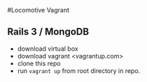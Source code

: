 #Locomotive Vagrant

## Rails 3 / MongoDB

- download virtual box
- download vagrant <vagrantup.com>
- clone this repo
- run `vagrant up` from root directory in repo. 
